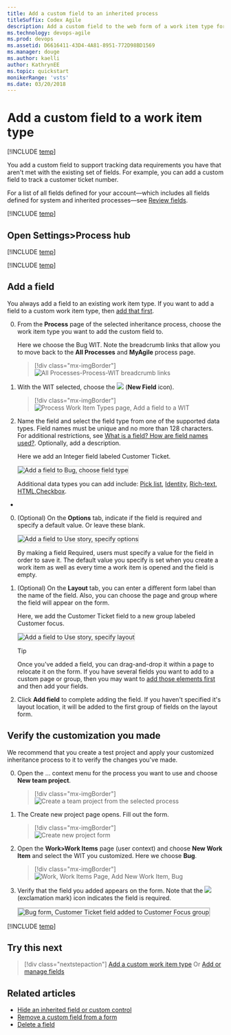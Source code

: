 ```yaml
---
title: Add a custom field to an inherited process
titleSuffix: Codex Agile
description: Add a custom field to the web form of a work item type for an Inheritance process model and apply to a Codex Agile project 
ms.technology: devops-agile
ms.prod: devops
ms.assetid: D6616411-43D4-4A81-8951-772D98BD1569  
ms.manager: douge
ms.author: kaelliauthor: KathrynEE
ms.topic: quickstart
monikerRange: 'vsts'
ms.date: 03/20/2018
---
```


# Add a custom field to a work item type    
[!INCLUDE [temp](../../_shared/codex-agile.md)]

You add a custom field to support tracking data requirements you have that aren't met with the existing set of fields. For example, you can add a custom field to track a customer ticket number.  

For a list of all fields defined for your account&mdash;which includes all fields defined for system and inherited processes&mdash;see [Review fields](customize-process-field.md#review-fields).  


[!INCLUDE [temp](../_shared/process-prerequisites.md)] 

<a id="open-process-wit">  </a>
## Open Settings>Process hub

[!INCLUDE [temp](../_shared/open-process-admin-context-ts.md)]

[!INCLUDE [temp](../_shared/create-inherited-process.md)]

<a id="add-wit">  </a>
## Add a field 

You always add a field to an existing work item type. If you want to add a field to a custom work item type, then [add that first](add-custom-wit.md).

0. From the **Process** page of the selected inheritance process, choose the work item type you want to add the custom field to. 

	Here we choose the Bug WIT. Note the breadcrumb links that allow you to move back to the **All Processes** and **MyAgile** process page. 

	> [!div class="mx-imgBorder"]  
	> ![All Processes-Process-WIT breadcrumb links](_img/field/breadcrumbs-bug-wit.png) 
	
0. With the WIT selected, choose the ![](_img/process/new-field-icon.png) (**New Field** icon).  

	> [!div class="mx-imgBorder"]  
	> ![Process Work Item Types page, Add a field to a WIT](_img/field/bug-new-field.png) 

0. Name the field and select the field type from one of the supported data types. Field names must be unique and no more than 128 characters. For additional restrictions, see [What is a field? How are field names used?](customize-process-field.md#field-reference). Optionally, add a description.  
	
	Here we add an Integer field labeled Customer Ticket. 

    <img src="_img/process/cpfield-add-field-to-bug-type-integer-up1.png" alt="Add a field to Bug, choose field type" style="border: 1px solid #C3C3C3;" /> 

	Additional data types you can add include: [Pick list](add-custom-field.md#pick-list), [Identity](add-custom-field.md#identity), [Rich-text, HTML](add-custom-field.md#html),[Checkbox](add-custom-field.md#boolean-field). 
- 
	<a id="options">  </a>
0.	(Optional) On the **Options** tab, indicate if the field is required and specify a default value. Or leave these blank. 

	<img src="_img/process/cpfield-bug-customer-ticket-options.png" alt="Add a field to Use story, specify options" style="border: 1px solid #C3C3C3;" />  

	By making a field Required, users must specify a value for the field in order to save it. The default value you specify is set when you create a work item as well as every time a work item is opened and the field is empty.

	<a id="layout">  </a>
0.	(Optional) On the **Layout** tab, you can enter a different form label than the name of the field. Also, you can choose the page and group where the field will appear on the form. 

	Here, we add the Customer Ticket field to a new group labeled Customer focus. 

	<img src="_img/process/cpfield-customer-ticket-layout.png" alt="Add a field to Use story, specify layout" style="border: 1px solid #C3C3C3;" />  

	> [!TIP]    
	> Once you've added a field, you can drag-and-drop it within a page to relocate it on the form. If you have several fields you want to add to a custom page or group, then you may want to [add those elements first](customize-process-form.md) and then add your fields. 

0.	Click **Add field** to complete adding the field. If you haven't specified it's layout location, it will be added to the first group of fields on the layout form.  


<a id="verify">  </a>
## Verify the customization you made 

We recommend that you create a test project and apply your customized inheritance process to it to verify the changes you've made. 

0. Open the &hellip; context menu for the process you want to use and choose **New team project**.  

	> [!div class="mx-imgBorder"]  
	> ![Create a team project from the selected process](_img/process/add-new-team-project.png) 

0. The Create new project page opens. Fill out the form. 

	> [!div class="mx-imgBorder"]  
	> ![Create new project form](_img/process/create-test-project.png) 

0. Open the **Work>Work Items** page (user context) and choose **New Work Item** and select the WIT you customized. Here we choose **Bug**. 

	> [!div class="mx-imgBorder"]  
	> ![Work, Work Items Page, Add New Work Item, Bug](_img/process/add-custom-field-verify-bug.png) 

0.  Verify that the field you added appears on the form. Note that the ![](../../_img/icons/required-icon.png) (exclamation mark) icon indicates the field is required.  

	<img src="_img/process/add-custom-field-verify-bug-form.png" alt="Bug form, Customer Ticket field added to Customer Focus group" style="border: 2px solid #C3C3C3;" />									 

[!INCLUDE [temp](../_shared/change-project-to-inherited-process.md)] 


## Try this next
> [!div class="nextstepaction"]
> [Add a custom work item type](add-custom-wit.md) 
> Or
> [Add or manage fields](customize-process-wit.md)


## Related articles  

- [Hide an inherited field or custom control](add-custom-field.md#show-hide-field) 
- [Remove a custom field from a form](add-custom-field.md#remove-field) 
- [Delete a field](add-custom-field.md#delete-field)   


